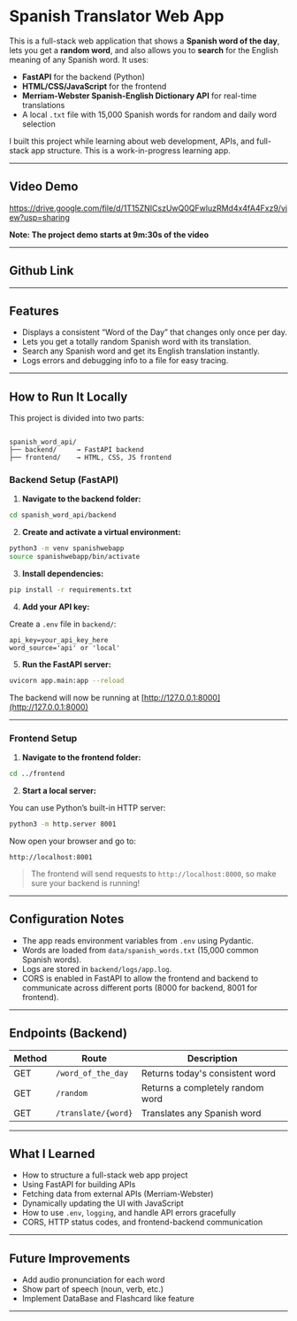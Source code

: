 # Spanish Translator Web App

This is a full-stack web application that shows a **Spanish word of the day**, lets you get a **random word**, and also allows you to **search** for the English meaning of any Spanish word. It uses:

- **FastAPI** for the backend (Python)
- **HTML/CSS/JavaScript** for the frontend
- **Merriam-Webster Spanish-English Dictionary API** for real-time translations
- A local `.txt` file with 15,000 Spanish words for random and daily word selection

I built this project while learning about web development, APIs, and full-stack app structure. This is a work-in-progress learning app.

---

## Video Demo

https://drive.google.com/file/d/1T15ZNICszUwQ0QFwluzRMd4x4fA4Fxz9/view?usp=sharing

**Note: The project demo starts at 9m:30s of the video**

---
## Github Link



---
##  Features

- Displays a consistent “Word of the Day” that changes only once per day.
- Lets you get a totally random Spanish word with its translation.
- Search any Spanish word and get its English translation instantly.
- Logs errors and debugging info to a file for easy tracing.

---

##  How to Run It Locally

This project is divided into two parts:

```

spanish_word_api/
├── backend/     → FastAPI backend
├── frontend/    → HTML, CSS, JS frontend

````

### Backend Setup (FastAPI)

1. **Navigate to the backend folder:**

```bash
cd spanish_word_api/backend
````

2. **Create and activate a virtual environment:**

```bash
python3 -m venv spanishwebapp
source spanishwebapp/bin/activate
```

3. **Install dependencies:**

```bash
pip install -r requirements.txt
```

4. **Add your API key:**

Create a `.env` file in `backend/`:

```
api_key=your_api_key_here
word_source='api' or 'local'
```

5. **Run the FastAPI server:**

```bash
uvicorn app.main:app --reload
```

The backend will now be running at [http://127.0.0.1:8000](http://127.0.0.1:8000)

---

### Frontend Setup

1. **Navigate to the frontend folder:**

```bash
cd ../frontend
```

2. **Start a local server:**

You can use Python’s built-in HTTP server:

```bash
python3 -m http.server 8001
```

Now open your browser and go to:

```
http://localhost:8001
```

> The frontend will send requests to `http://localhost:8000`, so make sure your backend is running!

---

## Configuration Notes

* The app reads environment variables from `.env` using Pydantic.
* Words are loaded from `data/spanish_words.txt` (15,000 common Spanish words).
* Logs are stored in `backend/logs/app.log`.
* CORS is enabled in FastAPI to allow the frontend and backend to communicate across different ports (8000 for backend, 8001 for frontend).

---

## Endpoints (Backend)

| Method | Route               | Description                      |
| ------ | ------------------- | -------------------------------- |
| GET    | `/word_of_the_day`  | Returns today's consistent word  |
| GET    | `/random`      | Returns a completely random word |
| GET    | `/translate/{word}` | Translates any Spanish word      |

---

## What I Learned

* How to structure a full-stack web app project
* Using FastAPI for building APIs
* Fetching data from external APIs (Merriam-Webster)
* Dynamically updating the UI with JavaScript
* How to use `.env`, `logging`, and handle API errors gracefully
* CORS, HTTP status codes, and frontend-backend communication

---

## Future Improvements

* Add audio pronunciation for each word
* Show part of speech (noun, verb, etc.)
* Implement DataBase and Flashcard like feature

---
